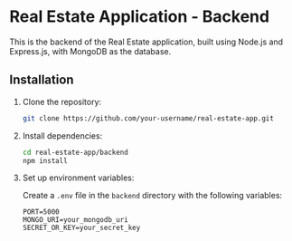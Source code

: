 # Real Estate Application - Backend

This is the backend of the Real Estate application, built using Node.js and Express.js, with MongoDB as the database.

## Installation

1. Clone the repository:

    ```bash
    git clone https://github.com/your-username/real-estate-app.git
    ```

2. Install dependencies:

    ```bash
    cd real-estate-app/backend
    npm install
    ```

3. Set up environment variables:

   Create a `.env` file in the `backend` directory with the following variables:

   ```plaintext
   PORT=5000
   MONGO_URI=your_mongodb_uri
   SECRET_OR_KEY=your_secret_key
